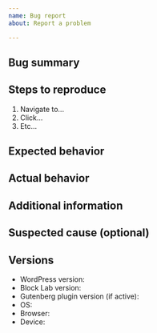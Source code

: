 ```yaml
---
name: Bug report
about: Report a problem

---
```


## Bug summary

<!-- In 1-2 sentences, what is the bug? -->

## Steps to reproduce

<!-- Exactly how to reproduce it -->
1. Navigate to...
2. Click...
3. Etc...

## Expected behavior

## Actual behavior
<!-- Please include screenshots of the behavior and the JS console, if there was an error or warning there --> 

## Additional information

## Suspected cause (optional)
<!-- If you think you know what caused this bug --> 

## Versions

 - WordPress version:
 - Block Lab version: <!-- Please ensure the latest version of Block Lab is running: https://github.com/getblocklab/block-lab/releases -->
 - Gutenberg plugin version (if active):
 - OS:
 - Browser:
 - Device: <!-- like MacBook -->
